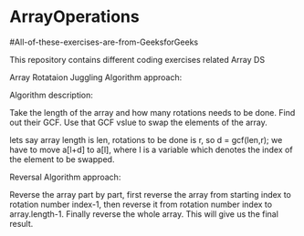 # ArrayOperations
#All-of-these-exercises-are-from-GeeksforGeeks

This repository contains different coding exercises related Array DS

Array Rotataion
Juggling Algorithm approach:

Algorithm description:

Take the length of the array and how many rotations needs to be done. Find out their GCF. Use that GCF vslue to swap the elements of the array.

lets say array length is len, rotations to be done is r, so d = gcf(len,r);
we have to move a[l+d] to a[l], where l is a variable which denotes the index of the element to be swapped.


Reversal Algorithm approach:

Reverse the array part by part, first reverse the array from starting index to rotation number index-1, then reverse it from rotation number index to array.length-1. Finally reverse the whole array. This will give us the final result.
